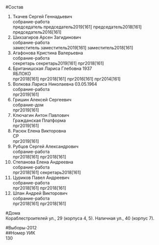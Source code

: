 #Состав  
1. Ткачев Сергей Геннадьевич  
    собрание-работа  
    председатель председатель2019[161] председатель2018[161] председатель2016[161]  
2. Шихзагиров Арсен Загидинович  
    собрание-работа  
    заместитель заместитель2019[161] заместитель2018[161]  
3. Агафонова Кристина Валерьевна  
    собрание-работа  
    секретарь секретарь2019[161] прг2018[161]  
4. Британишская Лариса Глебовна 1937  
    ЯБЛОКО  
    прг2018[161] прг2018[161] прг2016[161] прг2014[161]  
5. Волкова Лариса Николаевна 03.05.1964  
    собрание-работа  
    прг2019[161]  
6. Гришин Алексей Сергеевич  
    собрание-дом  
    прг2019[161]  
7. Ключагин Антон Павлович  
    Гражданская Платформа  
    прг2019[161]  
8. Расюк Елена Викторовна  
    СР  
    прг2019[161]  
9. Рубцов Сергей Александрович  
    собрание-работа  
    прг2018[161] прг2018[161]  
10. Степанова Елена Андреевна  
    собрание-работа  
    прг2018[161] секретарь2018[161]  
11. Цуриков Павел Андреевич  
    собрание-работа  
    прг2018[161] прг2018[161]  
12. Шпан Андрей Викторович  
    собрание-работа  
    прг2018[161] прг2018[161]  
  
#Дома  
Кораблестроителей ул.,   29 (корпуса 4, 5). Наличная ул.,   40 (корпус 7).  
  
#Выборы-2012  
##Номер УИК  
130  
